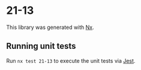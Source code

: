 # 21-13

This library was generated with [Nx](https://nx.dev).

## Running unit tests

Run `nx test 21-13` to execute the unit tests via [Jest](https://jestjs.io).
